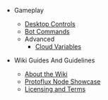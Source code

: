 - Gameplay
  - [Desktop Controls](/gameplay/desktopControlls.md)
  - [Bot Commands](/gameplay/botCommands.md)
  - Advanced
    - [Cloud Variables](/gameplay/advanced/cloudVars.md)

- Wiki Guides And Guidelines
  - [About the Wiki](README.md)
  - [Protoflux Node Showcase](/wikiGuides/nodeRender.md)
  - [Licensing and Terms](/wikiGuides/licence.md)

<!-- - **Links**
- [![Github](https://icongr.am/simple/github.svg?color=808080&size=32)Github](https://github.com/FlippedCodes/Unofficial-Resonite-Docs) -->
